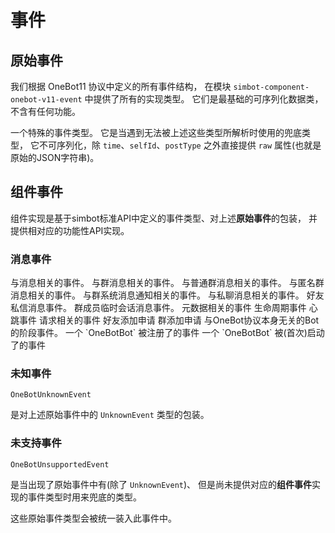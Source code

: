 # 事件

## 原始事件

我们根据 OneBot11 协议中定义的所有事件结构，
在模块 `simbot-component-onebot-v11-event` 中提供了所有的实现类型。
它们是最基础的可序列化数据类，不含有任何功能。

<deflist>
<def id="MetaEvent" title="元事件 MetaEvent">
<deflist>
<def id="HeartbeatEvent" title="HeartbeatEvent"></def>
<def id="LifecycleEvent" title="LifecycleEvent"></def>
</deflist>
</def>
<def id="MessageEvent" title="消息事件 MessageEvent">
<deflist>
<def id="GroupMessageEvent" title="GroupMessageEvent"></def>
<def id="PrivateMessageEvent" title="PrivateMessageEvent"></def>
</deflist>
</def>
<def id="RequestEvent" title="请求事件 RequestEvent">
<deflist>
<def id="FriendRequestEvent" title="FriendRequestEvent"></def>
<def id="GroupRequestEvent" title="GroupRequestEvent"></def>
</deflist>
</def>
<def id="NoticeEvent" title="通知事件 NoticeEvent">
<deflist>
<def id="FriendAddEvent" title="FriendAddEvent"></def>
<def id="FriendRecallEvent" title="FriendRecallEvent"></def>
<def id="GroupAdminEvent" title="GroupAdminEvent"></def>
<def id="GroupBanEvent" title="GroupBanEvent"></def>
<def id="GroupDecreaseEvent" title="GroupDecreaseEvent"></def>
<def id="GroupIncreaseEvent" title="GroupIncreaseEvent"></def>
<def id="GroupRecallEvent" title="GroupRecallEvent"></def>
<def id="GroupUploadEvent" title="GroupUploadEvent"></def>
<def id="NotifyEvent" title="NotifyEvent"></def>
</deflist>
</def>
<def id="UnknownEvent" title="未知事件 UnknownEvent">

一个特殊的事件类型。
它是当遇到无法被上述这些类型所解析时使用的兜底类型，
它不可序列化，除 `time`、`selfId`、`postType` 
之外直接提供 `raw` 属性(也就是原始的JSON字符串)。

</def>
</deflist>

## 组件事件

组件实现是基于simbot标准API中定义的事件类型、对上述**原始事件**的包装，
并提供相对应的功能性API实现。

### 消息事件

<deflist>
<def id="OneBotMessageEvent" title="OneBotMessageEvent">
与消息相关的事件。

<deflist>
<def id="OneBotGroupMessageEvent" title="OneBotGroupMessageEvent">
与群消息相关的事件。

<deflist>
<def id="OneBotNormalGroupMessageEvent" title="OneBotNormalGroupMessageEvent">
与普通群消息相关的事件。
</def>
<def id="OneBotAnonymousGroupMessageEvent" title="OneBotAnonymousGroupMessageEvent">
与匿名群消息相关的事件。
</def>
<def id="OneBotNoticeGroupMessageEvent" title="OneBotNoticeGroupMessageEvent">
与群系统消息通知相关的事件。
</def>
</deflist>

</def>
<def id="OneBotPrivateMessageEvent" title="OneBotPrivateMessageEvent">
与私聊消息相关的事件。

<deflist>
<def id="OneBotFriendMessageEvent" title="OneBotFriendMessageEvent">
好友私信消息事件。
</def>
<def id="OneBotGroupPrivateMessageEvent" title="OneBotGroupPrivateMessageEvent">
群成员临时会话消息事件。
</def>
</deflist>

</def>
</deflist>

</def>
<def id="OneBotMetaEvent" title="OneBotMetaEvent">
元数据相关的事件
<deflist>
<def id="OneBotLifecycleEvent" title="OneBotLifecycleEvent">
生命周期事件
</def>
<def id="OneBotHeartbeatEvent" title="OneBotHeartbeatEvent">
心跳事件
</def>
</deflist>
</def>
<def id="OneBotRequestEvent" title="OneBotRequestEvent">
请求相关的事件
<deflist>
<def id="OneBotFriendRequestEvent" title="OneBotFriendRequestEvent">
好友添加申请
</def>
<def id="OneBotGroupRequestEvent" title="OneBotGroupRequestEvent">
群添加申请
</def>
</deflist>
</def>


<def id="OneBotBotStageEvent" title="OneBotBotStageEvent">
与OneBot协议本身无关的Bot的阶段事件。
<deflist>
<def id="OneBotBotRegisteredEvent" title="OneBotBotRegisteredEvent">
一个 `OneBotBot` 被注册了的事件
</def>
<def id="OneBotBotStartedEvent" title="OneBotBotStartedEvent">
一个 `OneBotBot` 被(首次)启动了的事件
</def>
</deflist>
</def>
</deflist>


### 未知事件

`OneBotUnknownEvent`

是对上述原始事件中的 `UnknownEvent` 类型的包装。

### 未支持事件

`OneBotUnsupportedEvent`

是当出现了原始事件中有(除了 `UnknownEvent`)、
但是尚未提供对应的**组件事件**实现的事件类型时用来兜底的类型。

这些原始事件类型会被统一装入此事件中。
